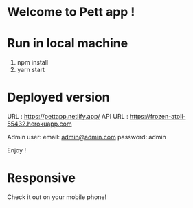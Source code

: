# Welcome to Pett app !


# Run in local machine
1. npm install
2. yarn start

# Deployed version

URL : https://pettapp.netlify.app/
API URL : https://frozen-atoll-55432.herokuapp.com

Admin user:
email: admin@admin.com
password: admin

Enjoy !

# Responsive
Check it out on your mobile phone!